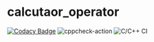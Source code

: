 # calcutaor_operator

[![Codacy Badge](https://api.codacy.com/project/badge/Grade/134b050e9a5e48d1b6bccb5c515e7b6c)](https://app.codacy.com/manual/stepin104353/calculator_operator_2?utm_source=github.com&utm_medium=referral&utm_content=stepin104353/calculator_operator&utm_campaign=Badge_Grade_Settings)
![cppcheck-action](https://github.com/stepin104353/calculator_operator/workflows/cppcheck-action/badge.svg?branch=master)
![C/C++ CI](https://github.com/stepin104353/calculator_operator/workflows/C/C++%20CI/badge.svg?branch=master)
